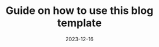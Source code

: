 ---
title: Guide on how to use this blog template
description: A guide on how to use this sveltekit + markdown blog.
date: '2023-12-16'
tags:
  - Streamlit
image: https://res.cloudinary.com/practicaldev/image/fetch/s--YFzS8yLr--/c_imagga_scale,f_auto,fl_progressive,h_720,q_auto,w_1280/https://dev-to-uploads.s3.amazonaws.com/uploads/articles/w9o5387e8s37g7r4i6dy.png
draft: false
---